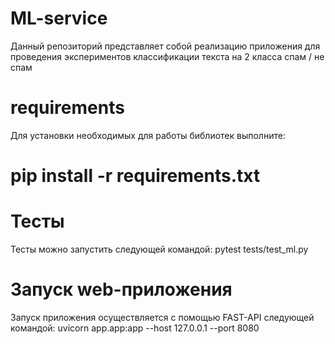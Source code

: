 # ML-service
Данный репозиторий представляет собой реализацию приложения для проведения экспериментов классификации текста на 2 класса спам / не спам
# requirements
Для установки необходимых для работы библиотек выполните:
# pip install -r requirements.txt
# Тесты 
Тесты можно запустить следующей командой:
pytest tests/test_ml.py
# Запуск web-приложения
Запуск приложения осуществляется с помощью FAST-API следующей командой:
uvicorn app.app:app --host 127.0.0.1 --port 8080
